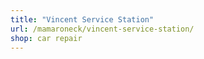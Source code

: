 ```yaml
---
title: "Vincent Service Station"
url: /mamaroneck/vincent-service-station/
shop: car repair
---
```

